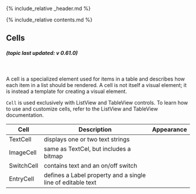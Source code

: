 {% include_relative _header.md %}

{% include_relative contents.md %}

Cells 
------
##### (topic last updated: v 0.61.0)
<br /> 

A cell is a specialized element used for items in a table and describes how each item in a list should be rendered. A cell is not itself a visual element; it is instead a template for creating a visual element.

`Cell` is used exclusively with ListView and TableView controls. To learn how to use and customize cells, refer to the ListView and TableView documentation.

| Cell       | Description                                                 | Appearance |
|------------|-------------------------------------------------------------|------------|
| TextCell   | displays one or two text strings                            |            |
| ImageCell  | same as TextCel, but includes a bitmap                      |            |
| SwitchCell | contains text and an on/off switch                          |            |
| EntryCell  | defines a Label property and a single line of editable text |            |